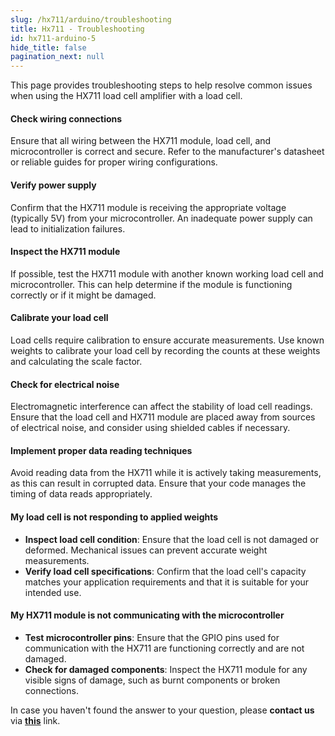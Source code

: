 ```yaml
---
slug: /hx711/arduino/troubleshooting
title: Hx711 - Troubleshooting
id: hx711-arduino-5
hide_title: false
pagination_next: null
---
```


This page provides troubleshooting steps to help resolve common issues when using the HX711 load cell amplifier with a load cell.

<ExpandableSection title="My sensor won't initialize!">

#### Check wiring connections
Ensure that all wiring between the HX711 module, load cell, and microcontroller is correct and secure. Refer to the manufacturer's datasheet or reliable guides for proper wiring configurations.

#### Verify power supply
Confirm that the HX711 module is receiving the appropriate voltage (typically 5V) from your microcontroller. An inadequate power supply can lead to initialization failures.

#### Inspect the HX711 module
If possible, test the HX711 module with another known working load cell and microcontroller. This can help determine if the module is functioning correctly or if it might be damaged.

</ExpandableSection>

<ExpandableSection title="My sensor is not providing stable readings!">

#### Calibrate your load cell
Load cells require calibration to ensure accurate measurements. Use known weights to calibrate your load cell by recording the counts at these weights and calculating the scale factor.

#### Check for electrical noise
Electromagnetic interference can affect the stability of load cell readings. Ensure that the load cell and HX711 module are placed away from sources of electrical noise, and consider using shielded cables if necessary.

#### Implement proper data reading techniques
Avoid reading data from the HX711 while it is actively taking measurements, as this can result in corrupted data. Ensure that your code manages the timing of data reads appropriately.

</ExpandableSection>

<ExpandableSection title="Other common issues">

#### My load cell is not responding to applied weights
- **Inspect load cell condition**: Ensure that the load cell is not damaged or deformed. Mechanical issues can prevent accurate weight measurements.
- **Verify load cell specifications**: Confirm that the load cell's capacity matches your application requirements and that it is suitable for your intended use.

#### My HX711 module is not communicating with the microcontroller
- **Test microcontroller pins**: Ensure that the GPIO pins used for communication with the HX711 are functioning correctly and are not damaged.
- **Check for damaged components**: Inspect the HX711 module for any visible signs of damage, such as burnt components or broken connections.

</ExpandableSection>

<InfoBox>In case you haven't found the answer to your question, please **contact us** via [**this**](https://soldered.com/contact/) link.</InfoBox>
